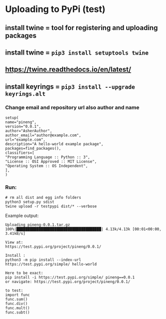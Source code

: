 # Uploading to PyPi (test)

## install twine = tool for registering and uploading packages
## install twine = ```pip3 install setuptools twine```
## https://twine.readthedocs.io/en/latest/
## install keyrings = ```pip3 install --upgrade keyrings.alt ```

### Change email and repository url also author and name
```
setup(
name="pineng",
version="0.0.1",
author="AsherAuthor",
author_email="author@example.com",
url="example.com",
description="A hello-world example package",
packages=find_packages(),
classifiers=[
"Programming Language :: Python :: 3",
"License :: OSI Approved :: MIT License",
"Operating System :: OS Independent",
],
)
```

### Run:
```
# rm all dist and egg info folders
python3 setup.py sdist
twine upload -r testpypi dist/* --verbose
```

Example output:
```
Uploading pineng-0.0.1.tar.gz
100%|██████████████████████████████████████| 4.13k/4.13k [00:01<00:00, 3.41kB/s]

View at:
https://test.pypi.org/project/pineng/0.0.1/

Install :
python3 -m pip install --index-url
https://test.pypi.org/simple/ hello-world

Here to be exact:
pip install -i https://test.pypi.org/simple/ pineng==0.0.1
or navigate: https://test.pypi.org/project/pineng/0.0.1/

to test:
import func
func.sum()
func.div()
func.mult()
func.subt()
```
